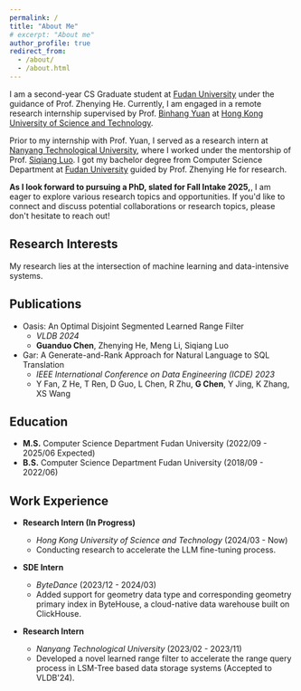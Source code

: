 ```yaml
---
permalink: /
title: "About Me"
# excerpt: "About me"
author_profile: true
redirect_from: 
  - /about/
  - /about.html
---
```


I am a second-year CS Graduate student at [Fudan University](https://www.fudan.edu.cn/) under the guidance of Prof. Zhenying He. Currently, I am engaged in a remote research internship supervised by Prof. [Binhang Yuan](https://binhangyuan.github.io/site/) at [Hong Kong University of Science and Technology](https://cse.hkust.edu.hk).

Prior to my internship with Prof. Yuan, I served as a research intern at [Nanyang Technological University](https://www.ntu.edu.sg/scse),  where I worked under the mentorship of Prof. [Siqiang Luo](http://siqiangluo.com/). I got my bachelor degree from Computer Science Department at [Fudan University](https://www.fudan.edu.cn/) guided by Prof. Zhenying He for research.

**As I look forward to pursuing a PhD, slated for Fall Intake 2025,**, I am eager to explore various research topics and opportunities. If you'd like to connect and discuss potential collaborations or research topics, please don't hesitate to reach out!

## Research Interests

My research lies at the intersection of machine learning and data-intensive systems. 
<!-- My overarching goal is to pioneer the development of a comprehensive system or toolkit that not only simplifies the research of the AI but also expedites the entire process — from environmental deployment and configuration to training and inferencing acceleration - making AI more accessible and efficient. -->


<!-- Previously, my research focused on utilizing machine learning methods to enhance the ability of data-intensive systems. Now, I am looking forward to a research opportunity to build a system to support today's enormous AI models. -->

## Publications

<!-- 1. Oasis: An Optimal Disjoint Segmented Learned Range Filter</br> -->
- Oasis: An Optimal Disjoint Segmented Learned Range Filter
  - *VLDB 2024*
  - **Guanduo Chen**, Zhenying He, Meng Li, Siqiang Luo
- Gar: A Generate-and-Rank Approach for Natural Language to SQL Translation
  - *IEEE International Conference on Data Engineering (ICDE) 2023*
  - Y Fan, Z He, T Ren, D Guo, L Chen, R Zhu, **G Chen**, Y Jing, K Zhang, XS Wang


## Education

- **M.S.** Computer Science Department Fudan University (2022/09 - 2025/06 Expected)
- **B.S.** Computer Science Department Fudan University (2018/09 - 2022/06)

## Work Experience

- **Research Intern (In Progress)** 
  - *Hong Kong University of Science and Technology* (2024/03 - Now)
  - Conducting research to accelerate the LLM fine-tuning process.

- **SDE Intern** 
  - *ByteDance* (2023/12 - 2024/03)
  - Added support for geometry data type and corresponding geometry primary index in ByteHouse, a cloud-native data warehouse built on ClickHouse.

- **Research Intern** 
  - *Nanyang Technological University* (2023/02 - 2023/11)
  - Developed a novel learned range filter to accelerate the range query process in LSM-Tree based data storage systems (Accepted to VLDB'24).
